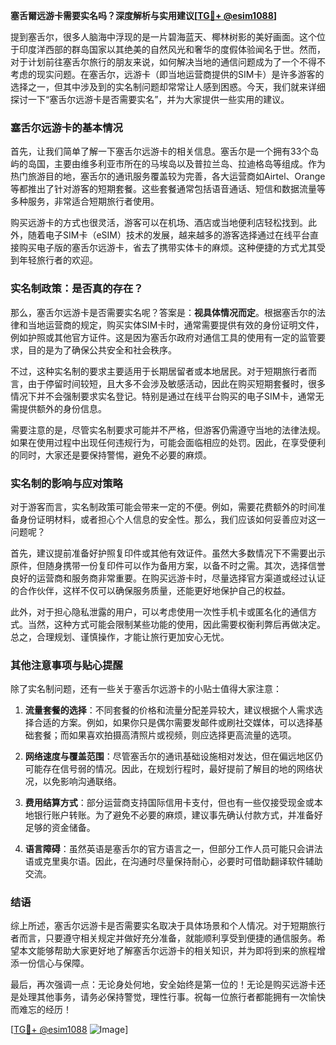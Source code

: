 **塞舌爾远游卡需要实名吗？深度解析与实用建议[[TG💪+ @esim1088](https://t.me/s/esim1088)]**

提到塞舌尔，很多人脑海中浮现的是一片碧海蓝天、椰林树影的美好画面。这个位于印度洋西部的群岛国家以其绝美的自然风光和奢华的度假体验闻名于世。然而，对于计划前往塞舌尔旅行的朋友来说，如何解决当地的通信问题成为了一个不得不考虑的现实问题。在塞舌尔，远游卡（即当地运营商提供的SIM卡）是许多游客的选择之一，但其中涉及到的实名制问题却常常让人感到困惑。今天，我们就来详细探讨一下“塞舌尔远游卡是否需要实名”，并为大家提供一些实用的建议。

### 塞舌尔远游卡的基本情况

首先，让我们简单了解一下塞舌尔远游卡的相关信息。塞舌尔是一个拥有33个岛屿的岛国，主要由维多利亚市所在的马埃岛以及普拉兰岛、拉迪格岛等组成。作为热门旅游目的地，塞舌尔的通讯服务覆盖较为完善，各大运营商如Airtel、Orange等都推出了针对游客的短期套餐。这些套餐通常包括语音通话、短信和数据流量等多种服务，非常适合短期旅行者使用。

购买远游卡的方式也很灵活，游客可以在机场、酒店或当地便利店轻松找到。此外，随着电子SIM卡（eSIM）技术的发展，越来越多的游客选择通过在线平台直接购买电子版的塞舌尔远游卡，省去了携带实体卡的麻烦。这种便捷的方式尤其受到年轻旅行者的欢迎。

### 实名制政策：是否真的存在？

那么，塞舌尔远游卡是否需要实名呢？答案是：**视具体情况而定**。根据塞舌尔的法律和当地运营商的规定，购买实体SIM卡时，通常需要提供有效的身份证明文件，例如护照或其他官方证件。这是因为塞舌尔政府对通信工具的使用有一定的监管要求，目的是为了确保公共安全和社会秩序。

不过，这种实名制的要求主要适用于长期居留者或本地居民。对于短期旅行者而言，由于停留时间较短，且大多不会涉及敏感活动，因此在购买短期套餐时，很多情况下并不会强制要求实名登记。特别是通过在线平台购买的电子SIM卡，通常无需提供额外的身份信息。

需要注意的是，尽管实名制要求可能并不严格，但游客仍需遵守当地的法律法规。如果在使用过程中出现任何违规行为，可能会面临相应的处罚。因此，在享受便利的同时，大家还是要保持警惕，避免不必要的麻烦。

### 实名制的影响与应对策略

对于游客而言，实名制政策可能会带来一定的不便。例如，需要花费额外的时间准备身份证明材料，或者担心个人信息的安全性。那么，我们应该如何妥善应对这一问题呢？

首先，建议提前准备好护照复印件或其他有效证件。虽然大多数情况下不需要出示原件，但随身携带一份复印件可以作为备用方案，以备不时之需。其次，选择信誉良好的运营商和服务商非常重要。在购买远游卡时，尽量选择官方渠道或经过认证的合作伙伴，这样不仅可以确保服务质量，还能更好地保护自己的权益。

此外，对于担心隐私泄露的用户，可以考虑使用一次性手机卡或匿名化的通信方式。当然，这种方式可能会限制某些功能的使用，因此需要权衡利弊后再做决定。总之，合理规划、谨慎操作，才能让旅行更加安心无忧。

### 其他注意事项与贴心提醒

除了实名制问题，还有一些关于塞舌尔远游卡的小贴士值得大家注意：

1. **流量套餐的选择**：不同套餐的价格和流量分配差异较大，建议根据个人需求选择合适的方案。例如，如果你只是偶尔需要发邮件或刷社交媒体，可以选择基础套餐；而如果喜欢拍摄高清照片或视频，则应选择更高流量的选项。

2. **网络速度与覆盖范围**：尽管塞舌尔的通讯基础设施相对发达，但在偏远地区仍可能存在信号弱的情况。因此，在规划行程时，最好提前了解目的地的网络状况，以免影响沟通联络。

3. **费用结算方式**：部分运营商支持国际信用卡支付，但也有一些仅接受现金或本地银行账户转账。为了避免不必要的麻烦，建议事先确认付款方式，并准备好足够的资金储备。

4. **语言障碍**：虽然英语是塞舌尔的官方语言之一，但部分工作人员可能只会讲法语或克里奥尔语。因此，在沟通时尽量保持耐心，必要时可借助翻译软件辅助交流。

### 结语

综上所述，塞舌尔远游卡是否需要实名取决于具体场景和个人情况。对于短期旅行者而言，只要遵守相关规定并做好充分准备，就能顺利享受到便捷的通信服务。希望本文能够帮助大家更好地了解塞舌尔远游卡的相关知识，并为即将到来的旅程增添一份信心与保障。

最后，再次强调一点：无论身处何地，安全始终是第一位的！无论是购买远游卡还是处理其他事务，请务必保持警觉，理性行事。祝每一位旅行者都能拥有一次愉快而难忘的经历！

[[TG💪+ @esim1088](https://t.me/s/esim1088) ![Image](https://i.postimg.cc/4NQfJmqS/Snipaste-2025-05-13-00-14-12.png)]